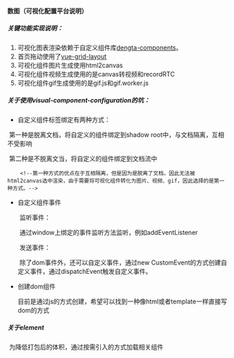 #### 数图（可视化配置平台说明）

##### 关键功能实现说明：

1. 可视化图表渲染依赖于自定义组件库[dengta-components](https://www.npmjs.com/package/dengta-components)。
2. 首页拖动使用了[vue-grid-layout](https://github.com/jbaysolutions/vue-grid-layout)
3. 可视化组件图片生成使用html2canvas
4. 可视化组件视频生成使用的是canvas转视频和recordRTC
5. 可视化组件gif生成使用的是gif.js和gif.worker.js



##### 关于使用visual-component-configuration的坑：

- 自定义组件标签绑定有两种方式：

​		第一种是脱离文档，将自定义的组件绑定到shadow root中，与文档隔离，互相不受影响

​		第二种是不脱离文当，将自定义的组件绑定到文档流中

 		<!--第一种方式的优点在于互相隔离，但是因为是脱离了文档，因此无法被html2canvas选中渲染，由于需要将可视化组件转化为图片、视频、gif，因此选择的是第一种方式。-->

- 自定义组件事件

  ​	监听事件：

  ​		通过window上绑定的事件监听方法监听，例如addEventListener

  ​	发送事件：

  ​		除了dom事件外，还可以自定义事件，通过new CustomEvent的方式创建自定义事件，通过dispatchEvent触发自定义事件。

- 创建dom组件

  ​	目前是通过js的方式创建，希望可以找到一种像html或者template一样直接写dom的方式


##### 关于element

​	为降低打包后的体积，通过按需引入的方式加载相关组件




